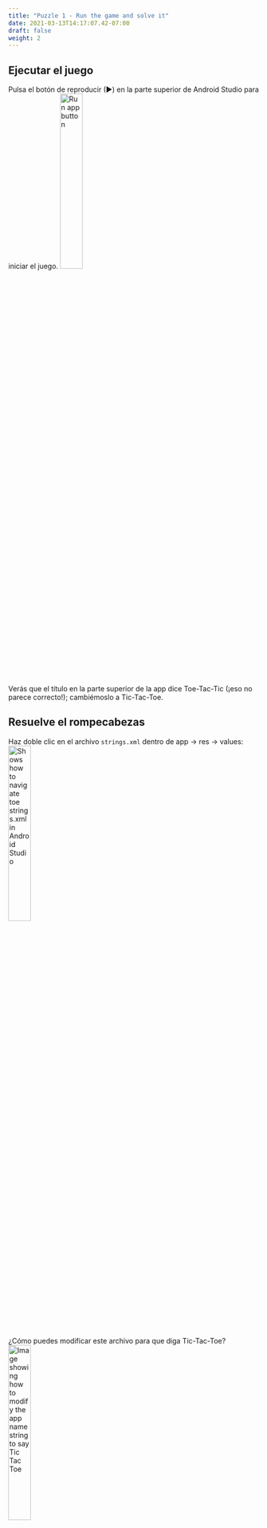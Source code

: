 ```yaml
---
title: "Puzzle 1 - Run the game and solve it"
date: 2021-03-13T14:17:07.42-07:00
draft: false
weight: 2
---
```


## Ejecutar el juego
Pulsa el botón de reproducir (►) en la parte superior de Android Studio para iniciar el juego.
<img src="../resources/_gen/images/run_app.png" height="30%" width="30%" title="Run app button" alt="Run app button"/>

Verás que el título en la parte superior de la app dice Toe-Tac-Tic (¡eso no parece correcto!); cambiémoslo a Tic-Tac-Toe.

## Resuelve el rompecabezas
Haz doble clic en el archivo `strings.xml` dentro de app &rarr; res &rarr; values:
<img src="../resources/_gen/images/open_strings_file.gif" height="30%" width="30%" title="Strings.xml location" alt="Shows how to navigate toe strings.xml in Android Studio"/>

¿Cómo puedes modificar este archivo para que diga Tic-Tac-Toe?
<img src="../resources/_gen/images/puzzle1_stringsxml.png" height="30%" width="30%" title="Strings.xml content" alt="Image showing how to modify the app name string to say Tic Tac Toe"/>